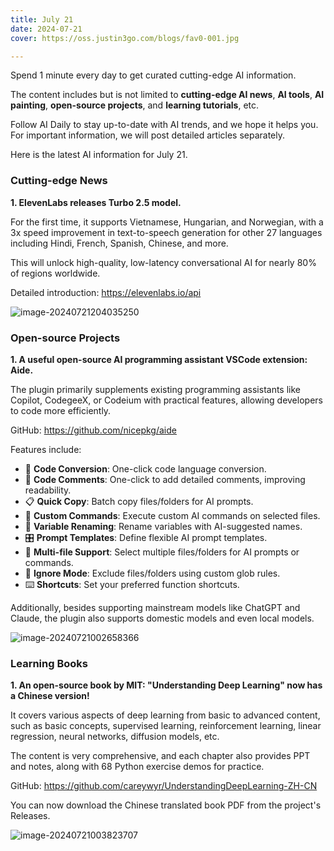 ```yaml
---
title: July 21
date: 2024-07-21
cover: https://oss.justin3go.com/blogs/fav0-001.jpg

---
```


Spend 1 minute every day to get curated cutting-edge AI information.

The content includes but is not limited to **cutting-edge AI news**, **AI tools**, **AI painting**, **open-source projects**, and **learning tutorials**, etc.

Follow AI Daily to stay up-to-date with AI trends, and we hope it helps you. For important information, we will post detailed articles separately.

Here is the latest AI information for July 21.

### Cutting-edge News

**1. ElevenLabs releases Turbo 2.5 model.**

For the first time, it supports Vietnamese, Hungarian, and Norwegian, with a 3x speed improvement in text-to-speech generation for other 27 languages including Hindi, French, Spanish, Chinese, and more.

This will unlock high-quality, low-latency conversational AI for nearly 80% of regions worldwide.

Detailed introduction: https://elevenlabs.io/api

![image-20240721204035250](https://cdn.jsdelivr.net/gh/freelander/oss@master/ai-daily/2024-07-21/image-20240721204035250.png)


### Open-source Projects

**1. A useful open-source AI programming assistant VSCode extension: Aide.**

The plugin primarily supplements existing programming assistants like Copilot, CodegeeX, or Codeium with practical features, allowing developers to code more efficiently.

GitHub: https://github.com/nicepkg/aide

Features include:

- 🔄 **Code Conversion**: One-click code language conversion.
- 📖 **Code Comments**: One-click to add detailed comments, improving readability.
- 📋 **Quick Copy**: Batch copy files/folders for AI prompts.
- 💬 **Custom Commands**: Execute custom AI commands on selected files.
- 🔀 **Variable Renaming**: Rename variables with AI-suggested names.
- 🎛 **Prompt Templates**: Define flexible AI prompt templates.
- 📁 **Multi-file Support**: Select multiple files/folders for AI prompts or commands.
- 🚫 **Ignore Mode**: Exclude files/folders using custom glob rules.
- ⌨️ **Shortcuts**: Set your preferred function shortcuts.

Additionally, besides supporting mainstream models like ChatGPT and Claude, the plugin also supports domestic models and even local models.

![image-20240721002658366](https://cdn.jsdelivr.net/gh/freelander/oss@master/ai-daily/2024-07-21/image-20240721002658366.png)

### Learning Books

**1. An open-source book by MIT: "Understanding Deep Learning" now has a Chinese version!**

It covers various aspects of deep learning from basic to advanced content, such as basic concepts, supervised learning, reinforcement learning, linear regression, neural networks, diffusion models, etc.

The content is very comprehensive, and each chapter also provides PPT and notes, along with 68 Python exercise demos for practice.

GitHub: https://github.com/careywyr/UnderstandingDeepLearning-ZH-CN

You can now download the Chinese translated book PDF from the project's Releases.

![image-20240721003823707](https://cdn.jsdelivr.net/gh/freelander/oss@master/ai-daily/2024-07-21/image-20240721003823707.png)
